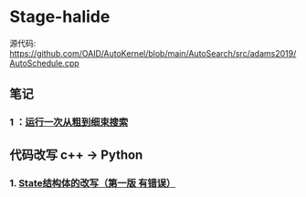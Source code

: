 # Stage-halide

源代码: https://github.com/OAID/AutoKernel/blob/main/AutoSearch/src/adams2019/AutoSchedule.cpp

## 笔记 
### 1 ：[运行一次从粗到细束搜索](https://github.com/waimianzaixiayu/Stage-halide/blob/main/%E7%AC%94%E8%AE%B01%20%EF%BC%9A%E8%BF%90%E8%A1%8C%E4%B8%80%E6%AC%A1%E4%BB%8E%E7%B2%97%E5%88%B0%E7%BB%86%E7%9A%84%E6%9D%9F%E6%90%9C%E7%B4%A2)


## 代码改写 c++ -> Python
### 1. [State结构体的改写（第一版 有错误）](https://github.com/waimianzaixiayu/Stage-halide/blob/main/func1.py)
